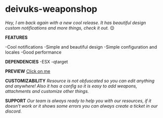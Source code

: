 # deivuks-weaponshop

*Hey, I am back again with a new cool release. It has beautiful design custom notifications and more things, check it out.* :relieved:

**FEATURES**

-Cool notifications
-Simple and beautiful design
-Simple configuration and locales
-Good performance

**DEPENDENCIES**
-ESX
-qtarget

**PREVIEW**
[Click on me](https://www.youtube.com/watch?v=dvjvxXklWhY)

**CUSTOMIZABILITY**
*Resource is not obfuscated so you can edit anything and anywhere! Also it has a config so it is easy to add weapons, attachments and customize other things.*

**SUPPORT**
*Our team is always ready to help you with our resources, if it doesn’t work or it shows some errors you can always create a ticket in our discord.*
